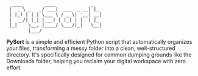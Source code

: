 ```
  ____        ____             _   
 |  _ \ _   _/ ___|  ___  _ __| |_ 
 | |_) | | | \___ \ / _ \| '__| __|
 |  __/| |_| |___) | (_) | |  | |_ 
 |_|    \__, |____/ \___/|_|   \__|
        |___/     
```
**PySort** is a simple and efficient Python script that automatically organizes your files, transforming a messy folder into a clean, well-structured directory. 
It's specifically designed for common dumping grounds like the Downloads folder, helping you reclaim your digital workspace with zero effort.


 
  
  
                 
